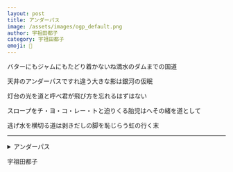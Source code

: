 ```yaml
---
layout: post
title: アンダーパス
image: /assets/images/ogp_default.png
author: 宇祖田都子
category: 宇祖田都子
emoji: 🎈
---
```


<div class="tanka-area"><div class="tanka">
<p>バターにもジャムにもたどり着かないね満水のダムまでの国道</p>
<p>天井のアンダーパスですれ違う大きな影は銀河の仮眠</p>
<p>灯台の光を道と呼べ君が飛び方を忘れるはずはない</p>
<p>スロープをチ・ヨ・コ・レー・トと迫りくる胎児はへその緒を道として</p>
<p>逃げ水を横切る道は剥きだしの脚を恥じらう虹の行く末</p></div></div>

---

<details><summary>アンダーパス</summary>
バターにもジャムにもたどり着かないね満水のダムまでの国道<br/>
天井のアンダーパスですれ違う大きな影は銀河の仮眠<br/>
灯台の光を道と呼べ君が飛び方を忘れるはずはない<br/>
スロープをチ・ヨ・コ・レー・トと迫りくる胎児はへその緒を道として<br/>
逃げ水を横切る道は剥きだしの脚を恥じらう虹の行く末<br/>
</details>

宇祖田都子

